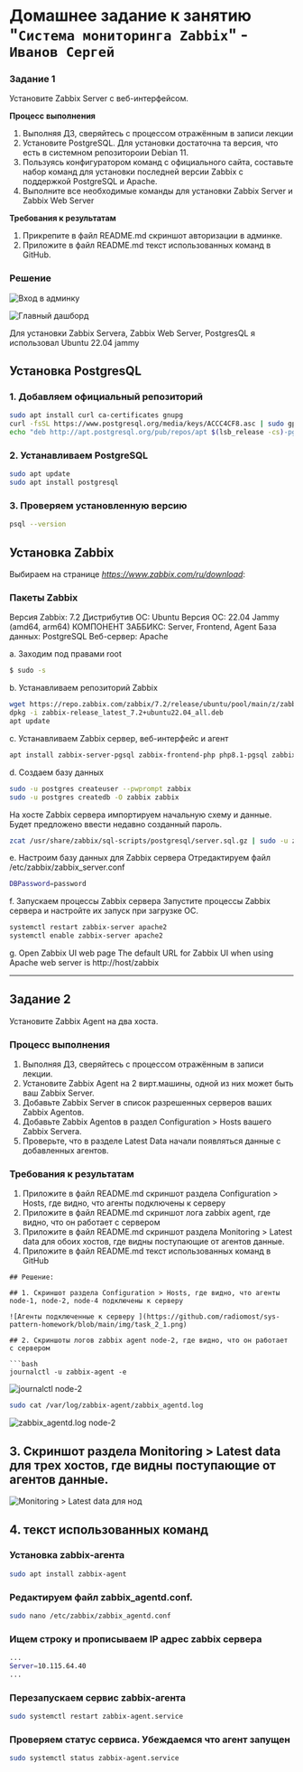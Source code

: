 # Домашнее задание к занятию "`Система мониторинга Zabbix`" - `Иванов Сергей`

### Задание 1

Установите Zabbix Server с веб-интерфейсом.

**Процесс выполнения**

1. Выполняя ДЗ, сверяйтесь с процессом отражённым в записи лекции
2. Установите PostgreSQL. Для установки достаточна та версия, что есть в системном репозитороии Debian 11.
3. Пользуясь конфигуратором команд с официального сайта, составьте набор команд для установки последней версии Zabbix с поддержкой PostgreSQL и Apache.
4. Выполните все необходимые команды для установки Zabbix Server и Zabbix Web Server

**Требования к результатам**
1. Прикрепите в файл README.md скриншот авторизации в админке.
2. Приложите в файл README.md текст использованных команд в GitHub.

### Решение

![Вход в админку](https://github.com/radiomost/sys-pattern-homework/blob/main/img/lesson_1_1.png)

![Главный дашборд](https://github.com/radiomost/sys-pattern-homework/blob/main/img/lesson_1_2.png)

Для установки Zabbix Servera, Zabbix Web Server, PostgresQL я использовал Ubuntu 22.04 jammy

## Установка PostgresQL

### 1. Добавляем официальный репозиторий

```bash
sudo apt install curl ca-certificates gnupg
curl -fsSL https://www.postgresql.org/media/keys/ACCC4CF8.asc | sudo gpg --dearmor -o /etc/apt/trusted.gpg.d/postgresql.gpg
echo "deb http://apt.postgresql.org/pub/repos/apt $(lsb_release -cs)-pgdg main" | sudo tee /etc/apt/sources.list.d/pgdg.list
```
### 2. Устанавливаем PostgreSQL

```bash
sudo apt update
sudo apt install postgresql
```

### 3. Проверяем установленную версию

```bash
psql --version
```

## Установка Zabbix

Выбираем на странице *https://www.zabbix.com/ru/download*:

### Пакеты Zabbix
Версия Zabbix: 7.2
Дистрибутив ОС: Ubuntu
Версия ОС: 22.04 Jammy (amd64, arm64)
КОМПОНЕНТ ЗАББИКС: Server, Frontend, Agent
База данных: PostgreSQL
Веб-сервер: Apache


a. Заходим под правами root

```bash
$ sudo -s
```
b. Устанавливаем репозиторий Zabbix

```bash
wget https://repo.zabbix.com/zabbix/7.2/release/ubuntu/pool/main/z/zabbix-release/zabbix-release_latest_7.2+ubuntu22.04_all.deb
dpkg -i zabbix-release_latest_7.2+ubuntu22.04_all.deb
apt update
```
c. Устанавливаем Zabbix сервер, веб-интерфейс и агент

```bash
apt install zabbix-server-pgsql zabbix-frontend-php php8.1-pgsql zabbix-apache-conf zabbix-sql-scripts zabbix-agent
```

d. Создаем базу данных
```bash
sudo -u postgres createuser --pwprompt zabbix
sudo -u postgres createdb -O zabbix zabbix
```

На хосте Zabbix сервера импортируем начальную схему и данные. Будет предложено ввести недавно созданный пароль.
```bash
zcat /usr/share/zabbix/sql-scripts/postgresql/server.sql.gz | sudo -u zabbix psql zabbix
```

e. Настроим базу данных для Zabbix сервера
Отредактируем файл /etc/zabbix/zabbix_server.conf
```bash
DBPassword=password
```

f. Запускаем процессы Zabbix сервера 
Запустите процессы Zabbix сервера и настройте их запуск при загрузке ОС.
```bash
systemctl restart zabbix-server apache2
systemctl enable zabbix-server apache2
```
g. Open Zabbix UI web page
The default URL for Zabbix UI when using Apache web server is http://host/zabbix

---

## Задание 2

Установите Zabbix Agent на два хоста.

### Процесс выполнения
1. Выполняя ДЗ, сверяйтесь с процессом отражённым в записи лекции.
2. Установите Zabbix Agent на 2 вирт.машины, одной из них может быть ваш Zabbix Server.
3. Добавьте Zabbix Server в список разрешенных серверов ваших Zabbix Agentов.
4. Добавьте Zabbix Agentов в раздел Configuration > Hosts вашего Zabbix Servera.
5. Проверьте, что в разделе Latest Data начали появляться данные с добавленных агентов.
### Требования к результатам
1. Приложите в файл README.md скриншот раздела Configuration > Hosts, где видно, что агенты подключены к серверу
2. Приложите в файл README.md скриншот лога zabbix agent, где видно, что он работает с сервером
3. Приложите в файл README.md скриншот раздела Monitoring > Latest data для обоих хостов, где видны поступающие от агентов данные.
4. Приложите в файл README.md текст использованных команд в GitHub

```
## Решение:

## 1. Cкриншот раздела Configuration > Hosts, где видно, что агенты node-1, node-2, node-4 подключены к серверу

![Агенты подключенные к серверу ](https://github.com/radiomost/sys-pattern-homework/blob/main/img/task_2_1.png)

## 2. Cкриншоты логов zabbix agent node-2, где видно, что он работает с сервером

```bash
journalctl -u zabbix-agent -e
```

![journalctl node-2](https://github.com/radiomost/sys-pattern-homework/blob/main/img/task_2_3.png)

```bash
sudo cat /var/log/zabbix-agent/zabbix_agentd.log
```

![zabbix_agentd.log node-2 ](https://github.com/radiomost/sys-pattern-homework/blob/main/img/task_2_4.png)

## 3. Cкриншот раздела Monitoring > Latest data для трех хостов, где видны поступающие от агентов данные.

![Monitoring > Latest data для нод](https://github.com/radiomost/sys-pattern-homework/blob/main/img/task_2_2.png)

## 4. текст использованных команд

### Установка zabbix-агента

```bash
sudo apt install zabbix-agent
```

### Редактируем файл zabbix_agentd.conf.

```bash
sudo nano /etc/zabbix/zabbix_agentd.conf
```

### Ищем строку и прописываем IP адрес zabbix сервера

```bash
...
Server=10.115.64.40
...
```

### Перезапускаем сервис zabbix-агента

```bash
sudo systemctl restart zabbix-agent.service
```

### Проверяем статус сервиса. Убеждаемся что агент запущен

```bash
sudo systemctl status zabbix-agent.service
```
